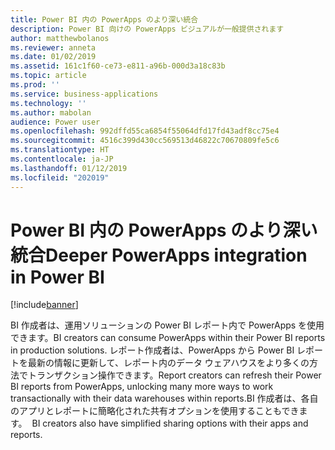 ```yaml
---
title: Power BI 内の PowerApps のより深い統合
description: Power BI 向けの PowerApps ビジュアルが一般提供されます
author: matthewbolanos
ms.reviewer: anneta
ms.date: 01/02/2019
ms.assetid: 161c1f60-ce73-e811-a96b-000d3a18c83b
ms.topic: article
ms.prod: ''
ms.service: business-applications
ms.technology: ''
ms.author: mabolan
audience: Power user
ms.openlocfilehash: 992dffd55ca6854f55064dfd17fd43adf8cc75e4
ms.sourcegitcommit: 4516c399d430cc569513d46822c70670809fe5c6
ms.translationtype: HT
ms.contentlocale: ja-JP
ms.lasthandoff: 01/12/2019
ms.locfileid: "202019"
---
```

# <a name="deeper-powerapps-integration-in-power-bi"></a><span data-ttu-id="1eef0-103">Power BI 内の PowerApps のより深い統合</span><span class="sxs-lookup"><span data-stu-id="1eef0-103">Deeper PowerApps integration in Power BI</span></span>


[!include[banner](../../includes/banner.md)]

<span data-ttu-id="1eef0-104">BI 作成者は、運用ソリューションの Power BI レポート内で PowerApps を使用できます。</span><span class="sxs-lookup"><span data-stu-id="1eef0-104">BI creators can consume PowerApps within their Power BI reports in production solutions.</span></span> <span data-ttu-id="1eef0-105">レポート作成者は、PowerApps から Power BI レポートを最新の情報に更新して、レポート内のデータ ウェアハウスをより多くの方法でトランザクション操作できます。</span><span class="sxs-lookup"><span data-stu-id="1eef0-105">Report creators can refresh their Power BI reports from PowerApps, unlocking many more ways to work transactionally with their data warehouses within reports.</span></span><span data-ttu-id="1eef0-106">BI 作成者は、各自のアプリとレポートに簡略化された共有オプションを使用することもできます。</span><span class="sxs-lookup"><span data-stu-id="1eef0-106">  BI creators also have simplified sharing options with their apps and reports.</span></span>
